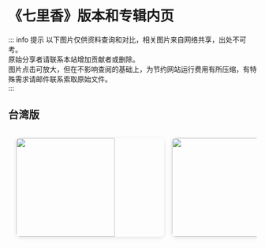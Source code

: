 # 《七里香》版本和专辑内页

::: info 提示
以下图片仅供资料查询和对比，相关图片来自网络共享，出处不可考。<br>
原始分享者请联系本站增加贡献者或删除。<br>
图片点击可放大，但在不影响查阅的基础上，为节约网站运行费用有所压缩，有特殊需求请邮件联系索取原始文件。<br>
:::

## 台湾版
<!-- markdownlint-disable -->

<div class="image-scroll-container">
  <div class="image-scroll-wrapper">
    <div class="image-scroll-content">
      <img src="//public.jaychou.wiki/composition/cd/2004-七里香[台湾]/back.jpg/yss+sy" />
      <img src="//public.jaychou.wiki/composition/cd/2004-七里香[台湾]/cover.jpg/yss+sy" />
      <img src="//public.jaychou.wiki/composition/cd/2004-七里香[台湾]/内1.jpg/yss+sy" />
      <img src="//public.jaychou.wiki/composition/cd/2004-七里香[台湾]/内2.jpg/yss+sy" />
      <img src="//public.jaychou.wiki/composition/cd/2004-七里香[台湾]/内3.jpg/yss+sy" />
      <img src="//public.jaychou.wiki/composition/cd/2004-七里香[台湾]/内4.jpg/yss+sy" />
      <img src="//public.jaychou.wiki/composition/cd/2004-七里香[台湾]/内5.jpg/yss+sy" />
      <img src="//public.jaychou.wiki/composition/cd/2004-七里香[台湾]/内6.jpg/yss+sy" />
      <img src="//public.jaychou.wiki/composition/cd/2004-七里香[台湾]/内7.jpg/yss+sy" />
      <img src="//public.jaychou.wiki/composition/cd/2004-七里香[台湾]/内8.jpg/yss+sy" />
      <img src="//public.jaychou.wiki/composition/cd/2004-七里香[台湾]/内9.jpg/yss+sy" />
      <img src="//public.jaychou.wiki/composition/cd/2004-七里香[台湾]/内10.jpg/yss+sy" />
      <img src="//public.jaychou.wiki/composition/cd/2004-七里香[台湾]/内11.jpg/yss+sy" />
      <img src="//public.jaychou.wiki/composition/cd/2004-七里香[台湾]/内12.jpg/yss+sy" />
      <img src="//public.jaychou.wiki/composition/cd/2004-七里香[台湾]/内13.jpg/yss+sy" />
      <img src="//public.jaychou.wiki/composition/cd/2004-七里香[台湾]/内14.jpg/yss+sy" />
      <img src="//public.jaychou.wiki/composition/cd/2004-七里香[台湾]/内15.jpg/yss+sy" />
      <img src="//public.jaychou.wiki/composition/cd/2004-七里香[台湾]/内16.jpg/yss+sy" />
      <img src="//public.jaychou.wiki/composition/cd/2004-七里香[台湾]/内17.jpg/yss+sy" />
      <img src="//public.jaychou.wiki/composition/cd/2004-七里香[台湾]/内18.jpg/yss+sy" />
      <img src="//public.jaychou.wiki/composition/cd/2004-七里香[台湾]/内19.jpg/yss+sy" />
      <img src="//public.jaychou.wiki/composition/cd/2004-七里香[台湾]/内20.jpg/yss+sy" />
      <img src="//public.jaychou.wiki/composition/cd/2004-七里香[台湾]/内21.jpg/yss+sy" />
      <img src="//public.jaychou.wiki/composition/cd/2004-七里香[台湾]/disc.jpg/yss+sy" />
    </div>
  </div>
  
  <!-- 放大预览模态框 -->
  <div class="image-modal" id="imageModal">
    <span class="close">&times;</span>
    <img class="modal-content" id="modalImage">
  </div>
</div>

<style>
.image-scroll-container {
  width: 100%;
  overflow: hidden;
  position: relative;
  margin: 1rem 0;
}

.image-scroll-wrapper {
  overflow-x: auto;
  -webkit-overflow-scrolling: touch; /* 优化移动端滚动 */
  padding: 1rem 0;
}

.image-scroll-content {
  display: flex;
  gap: 1rem;
  padding: 0 1rem;
  min-width: max-content; /* 保持内容不换行 */
}

.image-scroll-content img {
  height: 200px;
  min-width: 300px;
  object-fit: cover;
  border-radius: 8px;
  cursor: zoom-in;
  transition: transform 0.2s;
  box-shadow: 0 2px 8px rgba(0,0,0,0.1);
}

.image-scroll-content img:hover {
  transform: scale(1.02);
}

/* 模态框样式 */
.image-modal {
  display: none;
  position: fixed;
  z-index: 999;
  left: 0;
  top: 0;
  width: 100%;
  height: 100%;
  background-color: rgba(0,0,0,0.9);
}

.modal-content {
  margin: auto;
  display: block;
  max-width: 90%;
  max-height: 90vh;
  animation: zoom 0.3s;
}

.close {
  position: absolute;
  top: 15px;
  right: 35px;
  color: white;
  font-size: 40px;
  font-weight: bold;
  cursor: pointer;
}

@keyframes zoom {
  from {transform: scale(0.1)}
  to {transform: scale(1)}
}

@media (max-width: 768px) {
  .image-scroll-content img {
    height: 150px;
    min-width: 200px;
  }
}
</style>

<!-- markdownlint-restore -->
